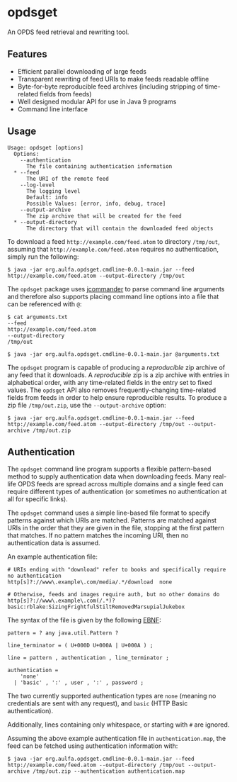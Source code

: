 opdsget
===

An OPDS feed retrieval and rewriting tool.

## Features

* Efficient parallel downloading of large feeds
* Transparent rewriting of feed URIs to make feeds readable offline
* Byte-for-byte reproducible feed archives (including stripping of time-related fields from feeds)
* Well designed modular API for use in Java 9 programs
* Command line interface

## Usage

```
Usage: opdsget [options]
  Options:
    --authentication
      The file containing authentication information
  * --feed
      The URI of the remote feed
    --log-level
      The logging level
      Default: info
      Possible Values: [error, info, debug, trace]
    --output-archive
      The zip archive that will be created for the feed
  * --output-directory
      The directory that will contain the downloaded feed objects
```

To download a feed `http://example.com/feed.atom` to directory
`/tmp/out`, assuming that `http://example.com/feed.atom` requires no
authentication, simply run the following:

```
$ java -jar org.aulfa.opdsget.cmdline-0.0.1-main.jar --feed http://example.com/feed.atom --output-directory /tmp/out
```

The `opdsget` package uses [jcommander](http://jcommander.org) to
parse command line arguments and therefore also supports placing
command line options into a file that can be referenced with `@`:

```
$ cat arguments.txt
--feed
http://example.com/feed.atom
--output-directory
/tmp/out

$ java -jar org.aulfa.opdsget.cmdline-0.0.1-main.jar @arguments.txt
```

The `opdsget` program is capable of producing a _reproducible_ zip
archive of any feed that it downloads. A _reproducible_ zip is a zip
archive with entries in alphabetical order, with any time-related
fields in the entry set to fixed values. The `opdsget` API
also removes frequently-changing time-related fields from feeds in
order to help ensure reproducible results. To produce a zip file
`/tmp/out.zip`, use the `--output-archive` option:

```
$ java -jar org.aulfa.opdsget.cmdline-0.0.1-main.jar --feed http://example.com/feed.atom --output-directory /tmp/out --output-archive /tmp/out.zip
```

## Authentication

The `opdsget` command line program supports a flexible pattern-based
method to supply authentication data when downloading feeds. Many
real-life OPDS feeds are spread across multiple domains and a single
feed can require different types of authentication (or sometimes no
authentication at all for specific links).

The `opdsget` command uses a simple line-based file format to specify
patterns against which URIs are matched. Patterns are matched against
URIs in the order that they are given in the file, stopping at the
first pattern that matches. If no pattern matches the incoming URI,
then no authentication data is assumed.

An example authentication file:

```
# URIs ending with "download" refer to books and specifically require no authentication
http[s]?://www\.example\.com/media/.*/download  none

# Otherwise, feeds and images require auth, but no other domains do
http[s]?://www\.example\.com(/.*)?  basic:rblake:SizingFrightfulStiltRemovedMarsupialJukebox
```

The syntax of the file is given by the following [EBNF](https://en.wikipedia.org/wiki/Extended_Backus%E2%80%93Naur_form):

```
pattern = ? any java.util.Pattern ?

line_terminator = ( U+000D U+000A | U+000A ) ;

line = pattern , authentication , line_terminator ;

authentication =
    'none'
  | 'basic' , ':' , user , ':' , password ;
```

The two currently supported authentication types are `none` (meaning no credentials
are sent with any request), and `basic` (HTTP Basic authentication).

Additionally, lines containing only whitespace, or starting with `#` are ignored.

Assuming the above example authentication file in `authentication.map`,
the feed can be fetched using authentication information with:

```
$ java -jar org.aulfa.opdsget.cmdline-0.0.1-main.jar --feed http://example.com/feed.atom --output-directory /tmp/out --output-archive /tmp/out.zip --authentication authentication.map
```

